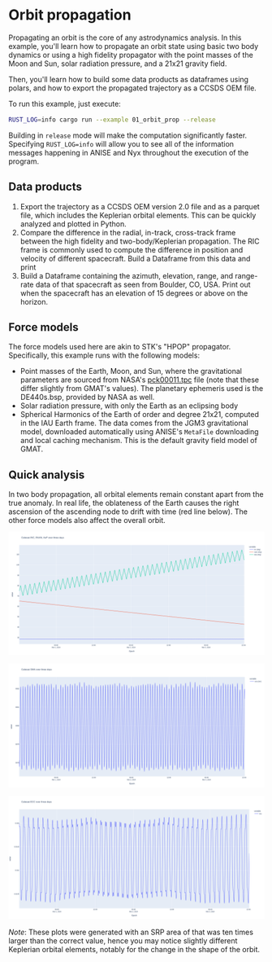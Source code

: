 # Orbit propagation

Propagating an orbit is the core of any astrodynamics analysis. In this example, you'll learn how to propagate an orbit state using basic two body dynamics or using a high fidelity propagator with the point masses of the Moon and Sun, solar radiation pressure, and a 21x21 gravity field.

Then, you'll learn how to build some data products as dataframes using polars, and how to export the propagated trajectory as a CCSDS OEM file.

To run this example, just execute:
```sh
RUST_LOG=info cargo run --example 01_orbit_prop --release
```

Building in `release` mode will make the computation significantly faster. Specifying `RUST_LOG=info` will allow you to see all of the information messages happening in ANISE and Nyx throughout the execution of the program.

## Data products

1. Export the trajectory as a CCSDS OEM version 2.0 file and as a parquet file, which includes the Keplerian orbital elements. This can be quickly analyzed and plotted in Python.
2. Compare the difference in the radial, in-track, cross-track frame between the high fidelity and two-body/Keplerian propagation. The RIC frame is commonly used to compute the difference in position and velocity of different spacecraft. Build a Dataframe from this data and print
3. Build a Dataframe containing the azimuth, elevation, range, and range-rate data of that spacecraft as seen from Boulder, CO, USA. Print out when the spacecraft has an elevation of 15 degrees or above on the horizon.

## Force models

The force models used here are akin to STK's "HPOP" propagator. Specifically, this example runs with the following models:
- Point masses of the Earth, Moon, and Sun, where the gravitational parameters are sourced from NASA's [pck00011.tpc](https://naif.jpl.nasa.gov/pub/naif/generic_kernels/pck/pck00011.tpc) file (note that these differ slightly from GMAT's values). The planetary ephemeris used is the DE440s.bsp, provided by NASA as well.
- Solar radiation pressure, with only the Earth as an eclipsing body
- Spherical Harmonics of the Earth of order and degree 21x21, computed in the IAU Earth frame. The data comes from the JGM3 gravitational model, downloaded automatically using ANISE's `MetaFile` downloading and local caching mechanism. This is the default gravity field model of GMAT.

## Quick analysis

In two body propagation, all orbital elements remain constant apart from the true anomaly. In real life, the oblateness of the Earth causes the right ascension of the ascending node to drift with time (red line below). The other force models also affect the overall orbit.

![RAAN, AOP, INC over time](./cubesat-angles-v-time.png)

![SMA (km) over time](./cubesat-sma-v-time.png)

![ECC over time](./cubesat-ecc-v-time.png)

_Note_: These plots were generated with an SRP area of that was ten times larger than the correct value, hence you may notice slightly different Keplerian orbital elements, notably for the change in the shape of the orbit.

